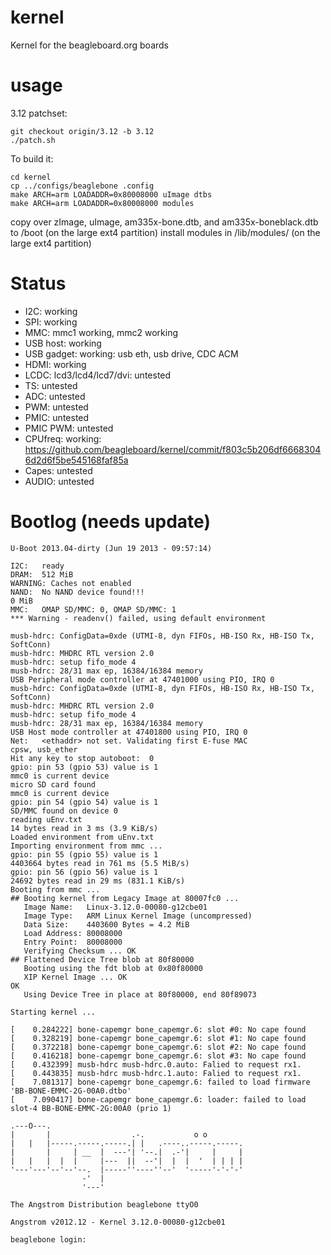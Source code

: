 kernel
======

Kernel for the beagleboard.org boards

usage
======

3.12 patchset:

```
git checkout origin/3.12 -b 3.12
./patch.sh
```

To build it:

```
cd kernel
cp ../configs/beaglebone .config
make ARCH=arm LOADADDR=0x80008000 uImage dtbs
make ARCH=arm LOADADDR=0x80008000 modules
```

copy over zImage, uImage, am335x-bone.dtb, and am335x-boneblack.dtb to /boot (on the large ext4 partition)
install modules in /lib/modules/ (on the large ext4 partition)

Status
======

 * I2C: working
 * SPI: working
 * MMC: mmc1 working, mmc2 working
 * USB host: working
 * USB gadget: working: usb eth, usb drive, CDC ACM
 * HDMI: working
 * LCDC: lcd3/lcd4/lcd7/dvi: untested
 * TS: untested
 * ADC: untested
 * PWM: untested
 * PMIC: untested
 * PMIC PWM: untested
 * CPUfreq: working: https://github.com/beagleboard/kernel/commit/f803c5b206df66683046d2d6f5be545168faf85a
 * Capes: untested
 * AUDIO: untested

Bootlog (needs update)
======

```
U-Boot 2013.04-dirty (Jun 19 2013 - 09:57:14)

I2C:   ready
DRAM:  512 MiB
WARNING: Caches not enabled
NAND:  No NAND device found!!!
0 MiB
MMC:   OMAP SD/MMC: 0, OMAP SD/MMC: 1
*** Warning - readenv() failed, using default environment

musb-hdrc: ConfigData=0xde (UTMI-8, dyn FIFOs, HB-ISO Rx, HB-ISO Tx, SoftConn)
musb-hdrc: MHDRC RTL version 2.0
musb-hdrc: setup fifo_mode 4
musb-hdrc: 28/31 max ep, 16384/16384 memory
USB Peripheral mode controller at 47401000 using PIO, IRQ 0
musb-hdrc: ConfigData=0xde (UTMI-8, dyn FIFOs, HB-ISO Rx, HB-ISO Tx, SoftConn)
musb-hdrc: MHDRC RTL version 2.0
musb-hdrc: setup fifo_mode 4
musb-hdrc: 28/31 max ep, 16384/16384 memory
USB Host mode controller at 47401800 using PIO, IRQ 0
Net:   <ethaddr> not set. Validating first E-fuse MAC
cpsw, usb_ether
Hit any key to stop autoboot:  0
gpio: pin 53 (gpio 53) value is 1
mmc0 is current device
micro SD card found
mmc0 is current device
gpio: pin 54 (gpio 54) value is 1
SD/MMC found on device 0
reading uEnv.txt
14 bytes read in 3 ms (3.9 KiB/s)
Loaded environment from uEnv.txt
Importing environment from mmc ...
gpio: pin 55 (gpio 55) value is 1
4403664 bytes read in 761 ms (5.5 MiB/s)
gpio: pin 56 (gpio 56) value is 1
24692 bytes read in 29 ms (831.1 KiB/s)
Booting from mmc ...
## Booting kernel from Legacy Image at 80007fc0 ...
   Image Name:   Linux-3.12.0-00080-g12cbe01
   Image Type:   ARM Linux Kernel Image (uncompressed)
   Data Size:    4403600 Bytes = 4.2 MiB
   Load Address: 80008000
   Entry Point:  80008000
   Verifying Checksum ... OK
## Flattened Device Tree blob at 80f80000
   Booting using the fdt blob at 0x80f80000
   XIP Kernel Image ... OK
OK
   Using Device Tree in place at 80f80000, end 80f89073
```

```
Starting kernel ...

[    0.284222] bone-capemgr bone_capemgr.6: slot #0: No cape found
[    0.328219] bone-capemgr bone_capemgr.6: slot #1: No cape found
[    0.372218] bone-capemgr bone_capemgr.6: slot #2: No cape found
[    0.416218] bone-capemgr bone_capemgr.6: slot #3: No cape found
[    0.432399] musb-hdrc musb-hdrc.0.auto: Falied to request rx1.
[    0.443835] musb-hdrc musb-hdrc.1.auto: Falied to request rx1.
[    7.081317] bone-capemgr bone_capemgr.6: failed to load firmware 'BB-BONE-EMMC-2G-00A0.dtbo'
[    7.090417] bone-capemgr bone_capemgr.6: loader: failed to load slot-4 BB-BONE-EMMC-2G:00A0 (prio 1)

.---O---.
|       |                  .-.           o o
|   |   |-----.-----.-----.| |   .----..-----.-----.
|       |     | __  |  ---'| '--.|  .-'|     |     |
|   |   |  |  |     |---  ||  --'|  |  |  '  | | | |
'---'---'--'--'--.  |-----''----''--'  '-----'-'-'-'
                -'  |
                '---'

The Angstrom Distribution beaglebone ttyO0

Angstrom v2012.12 - Kernel 3.12.0-00080-g12cbe01

beaglebone login:
```

